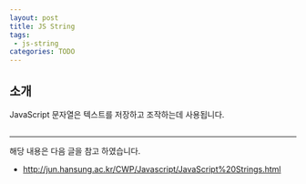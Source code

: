 ```yaml
---
layout: post
title: JS String 
tags:
 - js-string
categories: TODO
---
```


## 소개
JavaScript 문자열은 텍스트를 저장하고 조작하는데 사용됩니다.

##


----
해당 내용은 다음 글을 참고 하였습니다.
- http://jun.hansung.ac.kr/CWP/Javascript/JavaScript%20Strings.html